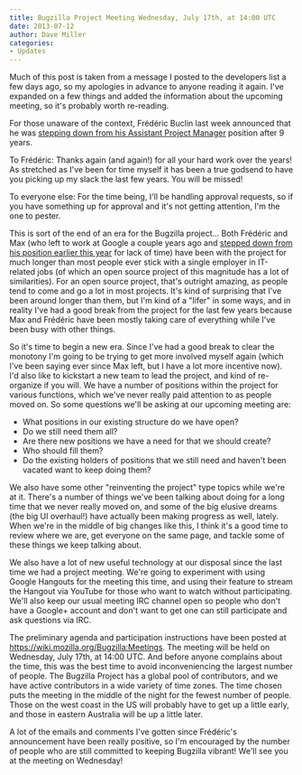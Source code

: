 ```yaml
---
title: Bugzilla Project Meeting Wednesday, July 17th, at 14:00 UTC
date: 2013-07-12
author: Dave Miller
categories:
- Updates
---
```

Much of this post is taken from a message I posted to the developers
list a few days ago, so my apologies in advance to anyone reading it
again. I've expanded on a few things and added the information about the
upcoming meeting, so it's probably worth re-reading.

For those unaware of the context, Frédéric Buclin last week announced
that he was [stepping down from his Assistant Project
Manager](http://lpsolit.wordpress.com/2013/07/08/its-time-for-me-to-leave-the-bugzilla-project/)
position after 9 years.

To Frédéric: Thanks again (and again\!) for all your hard work over the
years\! As stretched as I've been for time myself it has been a true
godsend to have you picking up my slack the last few years. You will be
missed\!

To everyone else: For the time being, I'll be handling approval
requests, so if you have something up for approval and it's not getting
attention, I'm the one to pester.

This is sort of the end of an era for the Bugzilla project... Both
Frédéric and Max (who left to work at Google a couple years ago and
[stepped down from his position earlier this
year](https://lists.bugzilla.org/cgi-bin/mj_wwwusr?user=user%40host.com&list=developers&func=archive-get-part&extra=201211/3)
for lack of time) have been with the project for much longer than most
people ever stick with a single employer in IT-related jobs (of which an
open source project of this magnitude has a lot of similarities). For an
open source project, that's outright amazing, as people tend to come and
go a lot in most projects. It's kind of surprising that I've been around
longer than them, but I'm kind of a "lifer" in some ways, and in reality
I've had a good break from the project for the last few years because
Max and Frédéric have been mostly taking care of everything while I've
been busy with other things.

So it's time to begin a new era. Since I've had a good break to clear
the monotony I'm going to be trying to get more involved myself again
(which I've been saying ever since Max left, but I have a lot more
incentive now). I'd also like to kickstart a new team to lead the
project, and kind of re-organize if you will. We have a number of
positions within the project for various functions, which we've never
really paid attention to as people moved on. So some questions we'll be
asking at our upcoming meeting are:

  - What positions in our existing structure do we have open?
  - Do we still need them all?
  - Are there new positions we have a need for that we should create?
  - Who should fill them?
  - Do the existing holders of positions that we still need and haven't
    been vacated want to keep doing them?

We also have some other "reinventing the project" type topics while
we're at it. There's a number of things we've been talking about doing
for a long time that we never really moved on, and some of the big
elusive dreams (the big UI overhaul\!) have actually been making
progress as well, lately. When we're in the middle of big changes like
this, I think it's a good time to review where we are, get everyone on
the same page, and tackle some of these things we keep talking about.

We also have a lot of new useful technology at our disposal since the
last time we had a project meeting. We're going to experiment with using
Google Hangouts for the meeting this time, and using their feature to
stream the Hangout via YouTube for those who want to watch without
participating. We'll also keep our usual meeting IRC channel open so
people who don't have a Google+ account and don't want to get one can
still participate and ask questions via IRC.

The preliminary agenda and participation instructions have been posted
at <https://wiki.mozilla.org/Bugzilla:Meetings>. The meeting will be
held on Wednesday, July 17th, at 14:00 UTC. And before anyone complains
about the time, this was the best time to avoid inconveniencing the
largest number of people. The Bugzilla Project has a global pool of
contributors, and we have active contributors in a wide variety of time
zones. The time chosen puts the meeting in the middle of the night for
the fewest number of people. Those on the west coast in the US will
probably have to get up a little early, and those in eastern Australia
will be up a little later.

A lot of the emails and comments I've gotten since Frédéric's
announcement have been really positive, so I'm encouraged by the number
of people who are still committed to keeping Bugzilla vibrant\! We'll
see you at the meeting on Wednesday\!
